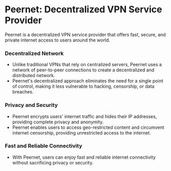 # Peernet: Decentralized VPN Service Provider
Peernet is a decentralized VPN service provider that offers fast, secure, and private internet access to users around the world.
### Decentralized Network
- Unlike traditional VPNs that rely on centralized servers, Peernet uses a network of peer-to-peer connections to create a decentralized and distributed network.
- Peernet's decentralized approach eliminates the need for a single point of control, making it less vulnerable to hacking, censorship, or data breaches.
### Privacy and Security
- Peernet encrypts users' internet traffic and hides their IP addresses, providing complete privacy and anonymity.
- Peernet enables users to access geo-restricted content and circumvent internet censorship, providing unrestricted access to the internet.
### Fast and Reliable Connectivity
- With Peernet, users can enjoy fast and reliable internet connectivity without sacrificing privacy or security.
